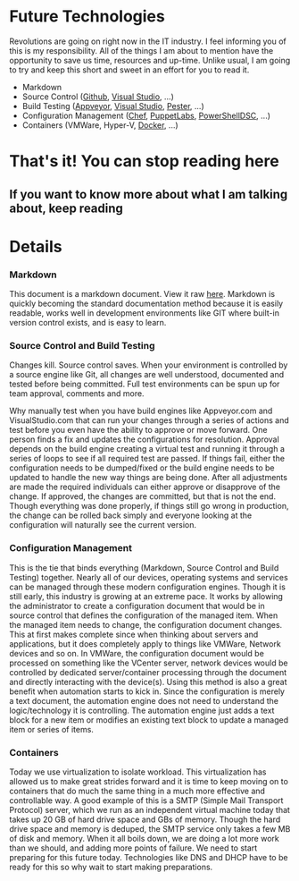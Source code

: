 Future Technologies
===

Revolutions are going on right now in the IT industry. I feel informing you of this is my responsibility. All of the things I am about to mention have the opportunity to save us time, resources and up-time. Unlike usual, I am going to try and keep this short and sweet in an effort for you to read it.

- Markdown
- Source Control ([Github](http://www.github.com "Github"), [Visual Studio](https://www.visualstudio.com/integrate/explore/explore-vso-vsi# "Visual Studio Online"), ...)
- Build Testing ([Appveyor](http://www.appveyor.com/ "Appveyor"), [Visual Studio](https://www.visualstudio.com/products/what-is-visual-studio-online-vs "Visual Studio Online"), [Pester](https://github.com/pester/Pester "Pester (PowerShell Tester)"), ...)
- Configuration Management ([Chef](http://www.chef.io "Chef"), [PuppetLabs](http://www.puppetlabs.com "Puppet"), [PowerShellDSC](https://github.com/PowerShell "PowerShell"), ...)
- Containers (VMWare, Hyper-V, [Docker](https://www.docker.com "Docker"), ...)

# That's it! You can stop reading here #

## If you want to know more about what I am talking about, keep reading ##

# Details #
### Markdown ###
This document is a markdown document. View it raw [here](https://github.com/enu235/enu235.github.io/raw/master/Future.md "Raw"). Markdown is quickly becoming the standard documentation method because it is easily readable, works well in development environments like GIT where built-in version control exists, and is easy to learn.

### Source Control and Build Testing ###
Changes kill. Source control saves. When your environment is controlled by a source engine like Git, all changes are well understood, documented and tested before being committed. Full test environments can be spun up for team approval, comments and more.

Why manually test when you have build engines like Appveyor.com and VisualStudio.com that can run your changes through a series of actions and test before you even have the ability to approve or move forward. One person finds a fix and updates the configurations for resolution. Approval depends on the build engine creating a virtual test and running it through a series of loops to see if all required test are passed. If things fail, either the configuration needs to be dumped/fixed or the build engine needs to be updated to handle the new way things are being done. After all adjustments are made the required individuals can either approve or disapprove of the change. If approved, the changes are committed, but that is not the end. Though everything was done properly, if things still go wrong in production, the change can be rolled back simply and everyone looking at the configuration will naturally see the current version.

### Configuration Management ###
This is the tie that binds everything (Markdown, Source Control and Build Testing) together. Nearly all of our devices, operating systems and services can be managed through these modern configuration engines. Though it is still early, this industry is growing at an extreme pace. It works by allowing the administrator to create a configuration document that would be in source control that defines the configuration of the managed item. When the managed item needs to change, the configuration document changes. This at first makes complete since when thinking about servers and applications, but it does completely apply to things like VMWare, Network devices and so on. In VMWare, the configuration document would be processed on something like the VCenter server, network devices would be controlled by dedicated server/container processing through the document and directly interacting with the device(s). Using this method is also a great benefit when automation starts to kick in. Since the configuration is merely a text document, the automation engine does not need to understand the logic/technology it is controlling. The automation engine just adds a text block for a new item or modifies an existing text block to update a managed item or series of items.

### Containers ###
Today we use virtualization to isolate workload. This virtualization has allowed us to make great strides forward and it is time to keep moving on to containers that do much the same thing in a much more effective and controllable way. A good example of this is a SMTP (Simple Mail Transport Protocol) server, which we run as an independent virtual machine today that takes up 20 GB of hard drive space and GBs of memory. Though the hard drive space and memory is deduped, the SMTP service only takes a few MB of disk and memory. When it all boils down, we are doing a lot more work than we should, and adding more points of failure. We need to start preparing for this future today. Technologies like DNS and DHCP have to be ready for this so why wait to start making preparations.
